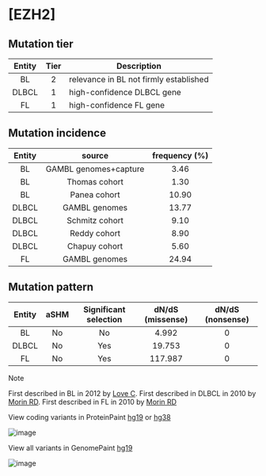 # [EZH2]

## Mutation tier

|Entity|Tier|Description                           |
|:------:|:----:|--------------------------------------|
|BL    |2   |relevance in BL not firmly established|
|DLBCL |1   |high-confidence DLBCL gene            |
|FL    |1   |high-confidence FL gene               |
## Mutation incidence

|Entity|source               |frequency (%)|
|:------:|:---------------------:|:-------------:|
|BL    |GAMBL genomes+capture| 3.46        |
|BL    |Thomas cohort        | 1.30        |
|BL    |Panea cohort         |10.90        |
|DLBCL |GAMBL genomes        |13.77        |
|DLBCL |Schmitz cohort       | 9.10        |
|DLBCL |Reddy cohort         | 8.90        |
|DLBCL |Chapuy cohort        | 5.60        |
|FL    |GAMBL genomes        |24.94        |

## Mutation pattern

|Entity|aSHM|Significant selection|dN/dS (missense)|dN/dS (nonsense)|
|:------:|:----:|:---------------------:|:----------------:|:----------------:|
|BL    |No  |No                   |  4.992         |0               |
|DLBCL |No  |Yes                  | 19.753         |0               |
|FL    |No  |Yes                  |117.987         |0               |


> [!NOTE]
> First described in BL in 2012 by [Love C](https://pubmed.ncbi.nlm.nih.gov/23143597). First described in DLBCL in 2010 by [Morin RD](https://pubmed.ncbi.nlm.nih.gov/20081860). First described in FL in 2010 by [Morin RD](https://pubmed.ncbi.nlm.nih.gov/20081860)

View coding variants in ProteinPaint [hg19](https://www.bcgsc.ca/downloads/morinlab/GAMBL/test/genes/EZH2_protein.html)  or [hg38](https://www.bcgsc.ca/downloads/morinlab/GAMBL/test/genes/EZH2_protein_hg38.html)

![image](../../images/proteinpaint/EZH2_NM_001203247.svg)

View all variants in GenomePaint [hg19](https://www.bcgsc.ca/downloads/morinlab/GAMBL/test/genes/EZH2.html)

![image](../../images/proteinpaint/EZH2.svg)
